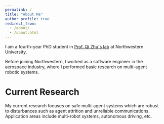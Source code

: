 ```yaml
---
permalink: /
title: "About Me"
author_profile: true
redirect_from: 
  - /about/
  - /about.html
---
```


I am a fourth-year PhD student in [Prof. Qi Zhu's lab](http://zhulab.ece.northwestern.edu) at Northwestern University.

Before joining Northwestern, I worked as a software engineer in the aerospace industry, where I performed basic research on multi-agent robotic systems.

# Current Research
My current research focuses on safe multi-agent systems which are robust to disturbances such as agent attrition and unreliable communications. Application areas include multi-robot systems, autonomous driving, etc.